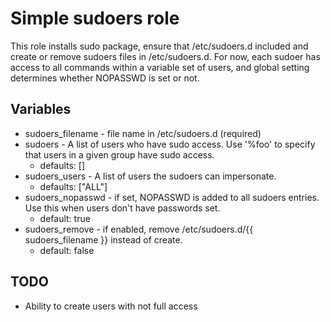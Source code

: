 # Simple sudoers role

This role installs sudo package, ensure that /etc/sudoers.d included and
create or remove sudoers files in /etc/sudoers.d.
For now, each sudoer has access to all commands within a variable set of users, and global setting determines whether
NOPASSWD is set or not.

## Variables

 * sudoers_filename - file name in /etc/sudoers.d (required)
 * sudoers - A list of users who have sudo access. Use '%foo' to specify that
   users in a given group have sudo access.
   * defaults: []
 * sudoers_users - A list of users the sudoers can impersonate.
   * defaults: ["ALL"]
 * sudoers_nopasswd - if set, NOPASSWD is added to all sudoers entries. Use this
   when users don't have passwords set.
   * default: true
 * sudoers_remove - if enabled, remove /etc/sudoers.d/{{ sudoers\_filename }} instead
   of create.
   * default: false

## TODO
 * Ability to create users with not full access
